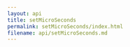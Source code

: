```yaml
---
layout: api
title: setMicroSeconds
permalink: setMicroSeconds/index.html
filename: api/setMicroSeconds.md
---
```

